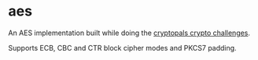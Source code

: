 # aes

An AES implementation built while doing the [cryptopals crypto challenges](https://cryptopals.com).

Supports ECB, CBC and CTR block cipher modes and PKCS7 padding.